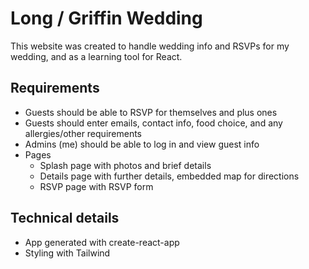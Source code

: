 # Long / Griffin Wedding

This website was created to handle wedding info and RSVPs for my wedding, and as a learning tool for React.

## Requirements

- Guests should be able to RSVP for themselves and plus ones
- Guests should enter emails, contact info, food choice, and any allergies/other requirements
- Admins (me) should be able to log in and view guest info
- Pages
  - Splash page with photos and brief details
  - Details page with further details, embedded map for directions
  - RSVP page with RSVP form

## Technical details

- App generated with create-react-app
- Styling with Tailwind

